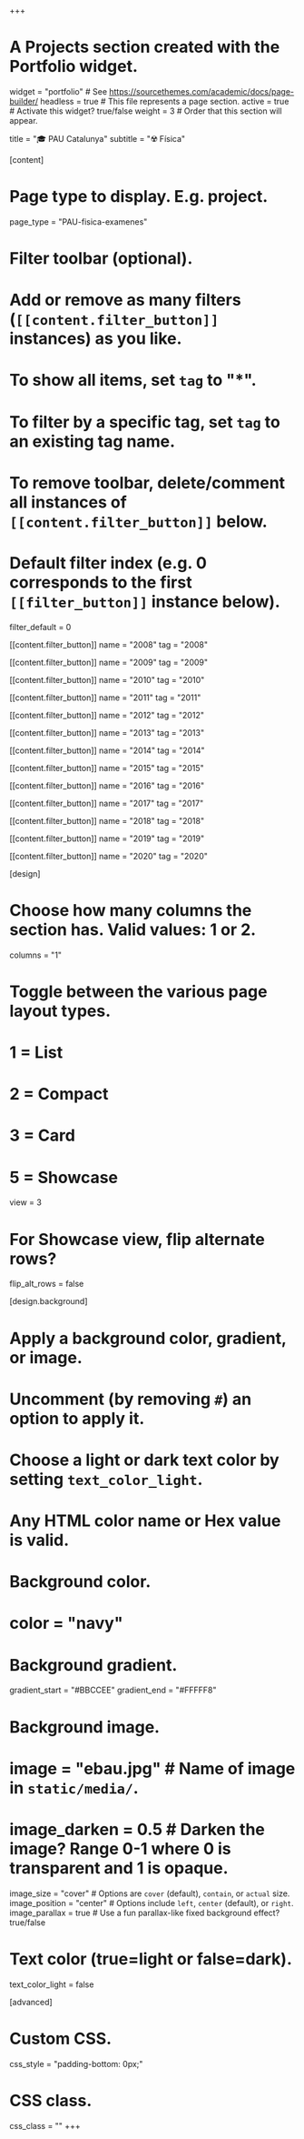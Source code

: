 +++
# A Projects section created with the Portfolio widget.
widget = "portfolio"  # See https://sourcethemes.com/academic/docs/page-builder/
headless = true  # This file represents a page section.
active = true  # Activate this widget? true/false
weight = 3  # Order that this section will appear.

title = "🎓 PAU Catalunya"
subtitle = "☢️ Física"

[content]
  # Page type to display. E.g. project.
  page_type = "PAU-fisica-examenes"
  
  # Filter toolbar (optional).
  # Add or remove as many filters (`[[content.filter_button]]` instances) as you like.
  # To show all items, set `tag` to "*".
  # To filter by a specific tag, set `tag` to an existing tag name.
  # To remove toolbar, delete/comment all instances of `[[content.filter_button]]` below.
  
  # Default filter index (e.g. 0 corresponds to the first `[[filter_button]]` instance below).
  filter_default = 0  
	
  [[content.filter_button]]
    name = "2008"
    tag = "2008"
  
  [[content.filter_button]]
    name = "2009"
    tag = "2009"
	
  [[content.filter_button]]
    name = "2010"
    tag = "2010"
	
  [[content.filter_button]]
    name = "2011"
    tag = "2011"
	
  [[content.filter_button]]
    name = "2012"
    tag = "2012"
	
  [[content.filter_button]]
    name = "2013"
    tag = "2013"
	
  [[content.filter_button]]
    name = "2014"
    tag = "2014"
	
  [[content.filter_button]]
    name = "2015"
    tag = "2015"
	
  [[content.filter_button]]
    name = "2016"
    tag = "2016"
	
  [[content.filter_button]]
    name = "2017"
    tag = "2017"
	
  [[content.filter_button]]
    name = "2018"
    tag = "2018"
	
  [[content.filter_button]]
    name = "2019"
    tag = "2019"		
	
  [[content.filter_button]]
    name = "2020"
    tag = "2020"											

[design]
  # Choose how many columns the section has. Valid values: 1 or 2.
  columns = "1"

  # Toggle between the various page layout types.
  #   1 = List
  #   2 = Compact
  #   3 = Card
  #   5 = Showcase
  view = 3

  # For Showcase view, flip alternate rows?
  flip_alt_rows = false

[design.background]
  # Apply a background color, gradient, or image.
  #   Uncomment (by removing `#`) an option to apply it.
  #   Choose a light or dark text color by setting `text_color_light`.
  #   Any HTML color name or Hex value is valid.

  # Background color.
  # color = "navy"
  
  # Background gradient.
  gradient_start = "#BBCCEE"
  gradient_end = "#FFFFF8"
  
  # Background image.
  # image = "ebau.jpg"  # Name of image in `static/media/`.
  # image_darken = 0.5  # Darken the image? Range 0-1 where 0 is transparent and 1 is opaque.
  image_size = "cover"  #  Options are `cover` (default), `contain`, or `actual` size.
  image_position = "center"  # Options include `left`, `center` (default), or `right`.
  image_parallax = true  # Use a fun parallax-like fixed background effect? true/false
  
  # Text color (true=light or false=dark).
  text_color_light = false
  
[advanced]
 # Custom CSS. 
 css_style = "padding-bottom: 0px;"
 
 # CSS class.
 css_class = ""
+++